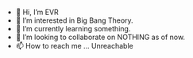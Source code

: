 - 👋 Hi, I’m EVR
- 👀 I’m interested in Big Bang Theory.
- 🌱 I’m currently learning something.
- 💞️ I’m looking to collaborate on NOTHING as of now.
- 📫 How to reach me ... Unreachable

<!---
EVReddy1/EVReddy1 is a ✨ special ✨ repository because its `README.md` (this file) appears on your GitHub profile.
You can click the Preview link to take a look at your changes.
--->
